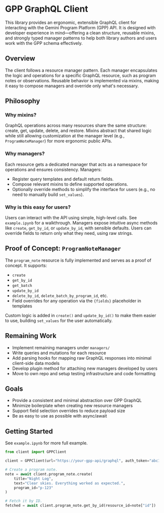 # GPP GraphQL Client

This library provides an ergonomic, extensible GraphQL client for interacting with the Gemini Program Platform (GPP) API. It is designed with developer experience in mind—offering a clean structure, reusable mixins, and strongly typed manager patterns to help both library authors and users work with the GPP schema effectively.

## Overview

The client follows a resource manager pattern. Each manager encapsulates the logic and operations for a specific GraphQL resource, such as program notes or observations. Reusable behavior is implemented via mixins, making it easy to compose managers and override only what's necessary.

## Philosophy

### Why mixins?

GraphQL operations across many resources share the same structure: create, get, update, delete, and restore. Mixins abstract that shared logic while still allowing customization at the manager level (e.g., `ProgramNoteManager`) for more ergonomic public APIs.

### Why managers?

Each resource gets a dedicated manager that acts as a namespace for operations and ensures consistency. Managers:
- Register query templates and default return fields.
- Compose relevant mixins to define supported operations.
- Optionally override methods to simplify the interface for users (e.g., no need to manually build `set_values`).

### Why is this easy for users?

Users can interact with the API using simple, high-level calls. See `example.ipynb` for a walkthrough. Managers expose intuitive async methods like `create`, `get_by_id`, or `update_by_id`, with sensible defaults. Users can override fields to return only what they need, using raw strings.

## Proof of Concept: `ProgramNoteManager`

The `program_note` resource is fully implemented and serves as a proof of concept. It supports:

- `create`
- `get_by_id`
- `get_batch`
- `update_by_id`
- `delete_by_id`, `delete_batch_by_program_id`, etc.
- Field overrides for any operation via the `{fields}` placeholder in templates

Custom logic is added in `create()` and `update_by_id()` to make them easier to use, building `set_values` for the user automatically.

## Remaining Work

- Implement remaining managers under `managers/`
- Write queries and mutations for each resource
- Add parsing hooks for mapping raw GraphQL responses into minimal client-side data models
- Develop plugin method for attaching new managers developed by users
- Move to own repo and setup testing infrastructure and code formatting

## Goals

- Provide a consistent and minimal abstraction over GPP GraphQL
- Minimize boilerplate when creating new resource managers
- Support field selection overrides to reduce payload size
- Be as easy to use as possible with async/await

## Getting Started
See `example.ipynb` for more full example.

```python
from client import GPPClient

client = GPPClient(url="https://your-gpp-api/graphql", auth_token="abc123")

# Create a program note.
note = await client.program_note.create(
    title="Night Log",
    text="Clear skies. Everything worked as expected.",
    program_id="p-123"
)

# Fetch it by ID.
fetched = await client.program_note.get_by_id(resource_id=note["id"])
```
